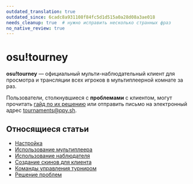 ```yaml
---
outdated_translation: true
outdated_since: 6cadc8a931108f84fc5d1d515a0a28d08a3ae018
needs_cleanup: true  # нужно исправить несколько странных фраз
no_native_review: true
---
```


# osu!tourney

**osu!tourney** — официальный мульти-наблюдательный клиент для просмотра и трансляции всех игроков в мультиплеерной комнате за раз.

Пользователи, столкнувшиеся с **проблемами** с клиентом, могут прочитать [гайд по их решению](Troubleshooting) или отправить письмо на электронный адрес [tournaments@ppy.sh](mailto:tournaments@ppy.sh).

## Относящиеся статьи

- [Настройка](Setup)
- [Использование мультиплеера](Multiplayer_usage)
- [Использование наблюдателя](Spectator_usage)
- [Создание скинов для клиента](Skinning)
- [Команды управления турниром](Tournament_management_commands)
- [Решение проблем](Troubleshooting)
